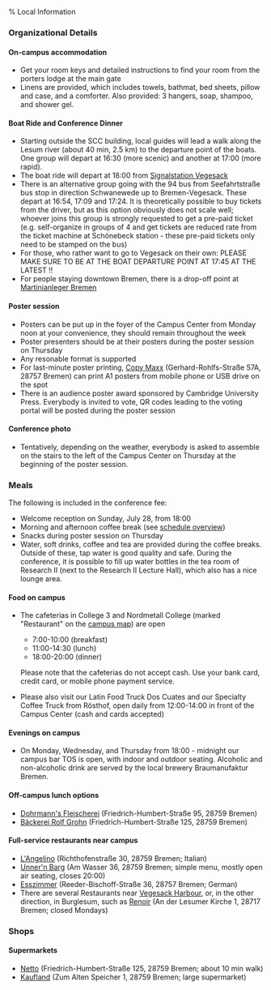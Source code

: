 % Local Information

### Organizational Details

#### On-campus accommodation

* Get your room keys and detailed instructions to find your room from the porters lodge at the main gate
* Linens are provided, which includes towels, bathmat, bed sheets, pillow and case, and a comforter.  Also provided: 3 hangers, soap, shampoo, and shower gel. 

#### Boat Ride and Conference Dinner

* Starting outside the SCC building, local guides will lead a walk along the Lesum river (about 40 min, 2.5 km) to the departure point of the boats.  One group will depart at 16:30 (more scenic) and another at 17:00 (more rapid).
* The boat ride will depart at 18:00 from [Signalstation Vegesack](https://www.google.de/maps/place/Signalstation+Vegesack/@53.1690559,8.6177167,17z/data=!3m1!4b1!4m6!3m5!1s0x47b6d3545f1e9d73:0xd2e04a32fe260914!8m2!3d53.1690527!4d8.620297!16s/g/11b_02rx0_?entry=ttu)
* There is an alternative group going with the 94 bus from Seefahrtstraße bus stop in direction Schwanewede up to Bremen-Vegesack.  These depart at 16:54, 17:09 and 17:24.  It is theoretically possible to buy tickets from the driver, but as this option obviously does not scale well; whoever joins this group is strongly requested to get a pre-paid ticket (e.g. self-organize in groups of 4 and get tickets are reduced rate from the ticket machine at Schönebeck station - these pre-paid tickets only need to be stamped on the bus)
* For those, who rather want to go to Vegesack on their own: PLEASE MAKE SURE TO BE AT THE BOAT DEPARTURE POINT AT 17:45 AT THE LATEST !!
* For people staying downtown Bremen, there is a drop-off point at [Martinianleger Bremen](https://www.google.com/maps/place/Martinianleger/@53.0745099,8.801166,17z/data=!3m1!4b1!4m6!3m5!1s0x47b128198d55fae5:0x4d1fdcea8613a1cd!8m2!3d53.0745067!4d8.8037409!16s%2Fg%2F11btyvkjk5?hl=de&entry=ttu)

#### Poster session

* Posters can be put up in the foyer of the Campus Center from Monday noon at your convenience, they should remain throughout the week
* Poster presenters should be at their posters during the poster session on Thursday
* Any resonable format is supported
* For last-minute poster printing, [Copy Maxx](https://www.google.com/maps/place/Copy+Maxx+Kreative-Center/@53.1736814,8.6129656,17z/data=!3m1!4b1!4m6!3m5!1s0x47b6d39fb4e9539b:0xd953e2917ff8866e!8m2!3d53.1736782!4d8.6155405!16s%2Fg%2F1tjmcr1q?hl=de&entry=ttu) (Gerhard-Rohlfs-Straße 57A, 28757 Bremen) can print A1 posters from mobile phone or USB drive on the spot
* There is an audience poster award sponsored by Cambridge University Press.  Everybody is invited to vote, QR codes leading to the voting portal will be posted during the poster session

#### Conference photo

* Tentatively, depending on the weather, everybody is asked to assemble on the stairs to the left of the Campus Center on Thursday at the beginning of the poster session.

### Meals

The following is included in the conference fee:

* Welcome reception on Sunday, July 28, from 18:00
* Morning and afternoon coffee break (see [schedule overview](../../Program/Time_Slots_Final.pdf))
* Snacks during poster session on Thursday
* Water, soft drinks, coffee and tea are provided during the coffee breaks.  Outside of these, tap water is good quality and safe.  During the conference, it is possible to fill up water bottles in the tea room of Research II (next to the Research II Lecture Hall), which also has a nice lounge area.

#### Food on campus

* The cafeterias in College 3 and Nordmetall College (marked "Restaurant" on the [campus map](../campus-map-ddays.pdf)) are open 

    - 7:00-10:00 (breakfast)
    - 11:00-14:30 (lunch)
    - 18:00-20:00 (dinner)

    Please note that the cafeterias do not accept cash.  Use your bank card, credit card, or mobile phone payment service.

* Please also visit our Latin Food Truck Dos Cuates and our Specialty Coffee Truck from Rösthof, open daily from 12:00-14:00 in front of the Campus Center (cash and cards accepted)

#### Evenings on campus

* On Monday, Wednesday, and Thursday from 18:00 - midnight our campus bar TOS is open, with indoor and outdoor seating. Alcoholic and non-alcoholic drink are served by the local brewery Braumanufaktur Bremen.

#### Off-campus lunch options

* [Dohrmann's Fleischerei](https://www.google.com/maps/place/Friedrich-Humbert-Stra%C3%9Fe+95,+28759+Bremen/@53.1661814,8.6381337,17z/data=!3m1!4b1!4m5!3m4!1s0x47b12ca7b236d5ff:0x2b31995bd53c35a2!8m2!3d53.1661814!4d8.6403223?hl=de) (Friedrich-Humbert-Straße 95, 28759 Bremen)
* [Bäckerei Rolf Grohn](https://www.google.com/maps/place/B%C3%A4ckerei+Rolf+Grohn/@53.1726336,8.6531904,14z/data=!4m6!3m5!1s0x47b12ca8f4947d2b:0xb99bdb6417e74fbe!8m2!3d53.1670893!4d8.6366382!16s%2Fg%2F1tl9lmwh?entry=ttu) (Friedrich-Humbert-Straße 125, 28759 Bremen)

#### Full-service restaurants near campus
 
* [L'Angelino](https://www.google.com/maps/place/L'Angolino/@53.1698079,8.6579454,18z/data=!4m16!1m9!4m8!1m0!1m6!1m2!1s0x47b12ca7b3be11d3:0x177e76d7947f41e8!2sFriedrich-Humbert-Stra%C3%9Fe+95,+28759+Bremen!2m2!1d8.6403858!2d53.1661693!3m5!1s0x47b12c9bd590b73b:0x231dc3242ff6fec6!8m2!3d53.1699511!4d8.661022!16s%2Fg%2F1tdlgbgv?entry=ttu) (Richthofenstraße 30, 28759 Bremen; Italian)
* [Unner'n Barg](https://www.google.de/maps/place/UNNER'N+BARG/@53.1628107,8.6388108,19z/data=!4m15!1m8!3m7!1s0x47b6d354cce6d3ef:0xe249ecfee1b6317a!2sAm+Vegesacker+Hafen,+28757+Vegesack!3b1!8m2!3d53.1684339!4d8.6248988!16s%2Fg%2F1tf9m9z0!3m5!1s0x47b12b586bdebeef:0x3e1a64c0bf6527f8!8m2!3d53.1628107!4d8.6388108!16s%2Fg%2F1hg50nmpt?entry=ttu) (Am Wasser 36, 28759 Bremen; simple menu, mostly open air seating, closes 20:00)
* [Esszimmer](https://www.google.com/maps/place/Restaurant+Esszimmer/@53.1695743,8.6228682,18z/data=!4m16!1m9!4m8!1m0!1m6!1m2!1s0x47b12ca7b3be11d3:0x177e76d7947f41e8!2sFriedrich-Humbert-Stra%C3%9Fe+95,+28759+Bremen!2m2!1d8.6403858!2d53.1661693!3m5!1s0x47b6d354a79759cb:0xc0637cb1222de754!8m2!3d53.1703594!4d8.6235083!16s%2Fg%2F11b806_f6h?entry=ttu) (Reeder-Bischoff-Straße 36, 28757 Bremen; German)
* There are several Restaurants near [Vegesack Harbour](https://www.google.de/maps/place/Am+Vegesacker+Hafen,+28757+Vegesack/@53.1684371,8.6223239,17z/data=!3m1!4b1!4m6!3m5!1s0x47b6d354cce6d3ef:0xe249ecfee1b6317a!8m2!3d53.1684339!4d8.6248988!16s%2Fg%2F1tf9m9z0?entry=ttu), or, in the other direction, in Burglesum, such as [Renoir](https://www.google.com/maps/place/Renoir/@53.1505824,8.6943242,13.89z/data=!4m10!1m2!2m1!1srenoir!3m6!1s0x47b12c7b0852db7f:0x110dc2824f8478b1!8m2!3d53.168023!4d8.6916879!15sCgZyZW5vaXJaCCIGcmVub2lykgESaXRhbGlhbl9yZXN0YXVyYW504AEA!16s%2Fg%2F1ty739zd?entry=ttu) (An der Lesumer Kirche 1, 28717 Bremen; closed Mondays)

### Shops

#### Supermarkets

* [Netto](https://www.google.com/maps/place/Netto+Marken-Discount/@53.1664919,8.6379117,17z/data=!3m1!5s0x47b12ca88b7ded25:0x582310e7b2a57fb7!4m15!1m8!3m7!1s0x47b12ca7b236d5ff:0x2b31995bd53c35a2!2sFriedrich-Humbert-Stra%C3%9Fe+95,+28759+Bremen!3b1!8m2!3d53.1662153!4d8.6403579!16s%2Fg%2F11c1c6hz44!3m5!1s0x47b12ca8f4947d2b:0x77104b8813c5bb8e!8m2!3d53.1671314!4d8.6366607!16s%2Fg%2F1td2yj75?hl=de&entry=ttu) (Friedrich-Humbert-Straße 125, 28759 Bremen; about 10 min walk)
* [Kaufland](https://www.google.com/maps/place/Kaufland+Bremen-Vegesack/@53.1667363,8.6281485,17z/data=!4m15!1m8!3m7!1s0x47b12ca7b236d5ff:0x2b31995bd53c35a2!2sFriedrich-Humbert-Stra%C3%9Fe+95,+28759+Bremen!3b1!8m2!3d53.1662153!4d8.6403579!16s%2Fg%2F11c1c6hz44!3m5!1s0x47b12d7f8da3e8a7:0xaec2c3942765d2b4!8m2!3d53.1666671!4d8.6277297!16s%2Fg%2F11h2jmd_5v?hl=de&entry=ttu) (Zum Alten Speicher 1, 28759 Bremen; large supermarket)
